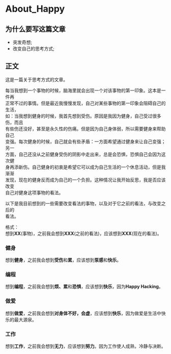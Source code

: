 # About_Happy

## 为什么要写这篇文章  
- 突发奇想; 
- 改变自己的思考方式;  

## 正文  
这是一篇关于思考方式的文章。

每当我想到一个事物的时候，脑海里就会出现一个对该事物的第一印象。这本是一件再  
正常不过的事情。但是最近我慢慢发现，自己对某些事物的第一印象会阻碍自己的生活，  
如：当我想到健身的时候，我首先想到受伤。原因是我因为健身，自己受过很多伤，而且  
有些伤还没好，甚至是永久性的伤痛。但是因为自己身体弱，所以需要健身来帮助自己  
变强。每次健身的时候，自己就会有些矛盾：一方面希望通过健身来让自己变强；另一  
方面，自己还没从之前健身受伤的阴影中走出来，总是会恐惧，恐惧自己会因为这次健  
身再添新伤。自己健身的初衷是希望它可以成为自己生活的一个休息活动，但是我渐渐  
发现，现在的健身反而成为自己的一个负担。这种情况让我开始反思，我是否应该改变  
自己对健身这项事物的看法。

以下是我目前想到的一些需要改变看法的事物，以及对于它之前的看法，与改变之后的  
看法。

格式：  
想到**XX**(事物)，之前我会想到**XXX**(之前的看法)，应该想到**XXX**(现在的看法)。

### 健身  
想到**健身**，之前我会想到**受伤**和**累**，应该想到**泵感**和**快乐**。  

### 编程   
想到**编程**，之前我会想到**烦、累**和**恐惧**，应该想到**快乐**，因为**Happy Hacking**。  

### 做爱
想到**做爱**，之前我会想到**对身体不好，会虚**，应该想到**快乐**，因为做爱是生活中快乐的最大源泉。

### 工作
想到**工作**，之前我会想到**无力**，应该想到**努力**。因为工作使人成熟，冷静与决断。


